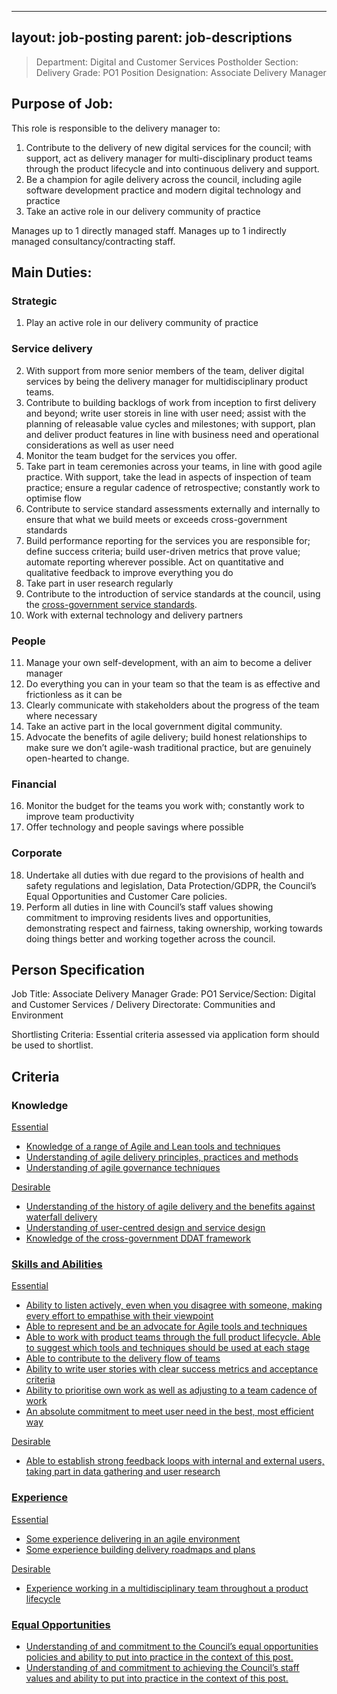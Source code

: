 
---
layout: job-posting
parent: job-descriptions
---



>Department: Digital and Customer Services
>Postholder Section: Delivery 
>Grade: PO1
>Position Designation: Associate Delivery Manager

## Purpose of Job:
This role is responsible to the delivery manager to:
1.  Contribute to the delivery of new digital services for the council; with support, act as delivery manager for multi-disciplinary product teams through the product lifecycle and into continuous delivery and support.    
2.  Be a champion for agile delivery across the council, including agile software development practice and modern digital technology and practice    
3.  Take an active role in our delivery community of practice

Manages up to 1 directly managed staff.
Manages up to 1 indirectly managed consultancy/contracting staff.

## Main Duties:
### Strategic
1.  Play an active role in our delivery community of practice

### Service delivery
2.  With support from more senior members of the team, deliver digital services by being the delivery manager for multidisciplinary product teams.   
3.  Contribute to building backlogs of work from inception to first delivery and beyond; write user storeis in line with user need; assist with the planning of releasable value cycles and milestones; with support, plan and deliver product features in line with business need and operational considerations as well as user need    
4.  Monitor the team budget for the services you offer.    
5.  Take part in team ceremonies across your teams, in line with good agile practice. With support, take the lead in aspects of inspection of team practice; ensure a regular cadence of retrospective; constantly work to optimise flow    
6.  Contribute to service standard assessments externally and internally to ensure that what we build meets or exceeds cross-government standards    
7.  Build performance reporting for the services you are responsible for; define success criteria; build user-driven metrics that prove value; automate reporting wherever possible. Act on quantitative and qualitative feedback to improve everything you do    
8.  Take part in user research regularly    
9.  Contribute to the introduction of service standards at the council, using the [cross-government service standards](https://www.gov.uk/service-manual/service-standard).    
10.  Work with external technology and delivery partners

### People
11.  Manage your own self-development, with an aim to become a deliver manager
12.  Do everything you can in your team so that the team is as effective and frictionless as it can be    
13.  Clearly communicate with stakeholders about the progress of the team where necessary    
14.  Take an active part in the local government digital community.    
15.  Advocate the benefits of agile delivery; build honest relationships to make sure we don’t agile-wash traditional practice, but are genuinely open-hearted to change.


### Financial
16.  Monitor the budget for the teams you work with; constantly work to improve team productivity    
17.  Offer technology and people savings where possible

### Corporate
18.  Undertake all duties with due regard to the provisions of health and safety regulations and legislation, Data Protection/GDPR, the Council’s Equal Opportunities and Customer Care policies.    
19.  Perform all duties in line with Council’s staff values showing commitment to improving residents lives and opportunities, demonstrating respect and fairness, taking ownership, working towards doing things better and working together across the council.

## Person Specification
Job Title: Associate Delivery Manager
Grade: PO1
Service/Section: Digital and Customer Services / Delivery
Directorate: Communities and Environment

Shortlisting Criteria: Essential criteria assessed via application form should be used to shortlist.

## Criteria
### Knowledge
<u>Essential
-   Knowledge of a range of Agile and Lean tools and techniques    
-   Understanding of agile delivery principles, practices and methods    
-   Understanding of agile governance techniques

<u>Desirable
-   Understanding of the history of agile delivery and the benefits against waterfall delivery    
-   Understanding of user-centred design and service design    
-   Knowledge of the cross-government DDAT framework
    
### Skills and Abilities
<u>Essential
-   Ability to listen actively, even when you disagree with someone, making every effort to empathise with their viewpoint    
-   Able to represent and be an advocate for Agile tools and techniques    
-   Able to work with product teams through the full product lifecycle. Able to suggest which tools and techniques should be used at each stage    
-   Able to contribute to the delivery flow of teams
-   Ability to write user stories with clear success metrics and acceptance criteria    
-   Ability to prioritise own work as well as adjusting to a team cadence of work    
-   An absolute commitment to meet user need in the best, most efficient way

<u>Desirable
-   Able to establish strong feedback loops with internal and external users, taking part in data gathering and user research
    
### Experience
<u>Essential
-   Some experience delivering in an agile environment    
-   Some experience building delivery roadmaps and plans

<u>Desirable
-   Experience working in a multidisciplinary team throughout a product lifecycle
    
### Equal Opportunities
-   Understanding of and commitment to the Council’s equal opportunities policies and ability to put into practice in the context of this post.    
-   Understanding of and commitment to achieving the Council’s staff values and ability to put into practice in the context of this post.
